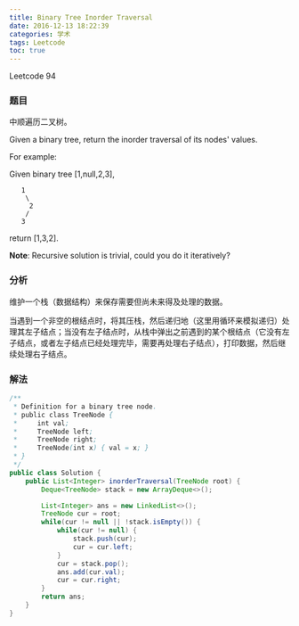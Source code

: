 ```yaml
---
title: Binary Tree Inorder Traversal
date: 2016-12-13 18:22:39
categories: 学术
tags: Leetcode
toc: true
---
```


Leetcode 94

### 题目

中顺遍历二叉树。

Given a binary tree, return the inorder traversal of its nodes' values.

For example:

Given binary tree [1,null,2,3],

```
   1
    \
     2
    /
   3
```

return [1,3,2].

__Note__: Recursive solution is trivial, could you do it iteratively?

### 分析

维护一个栈（数据结构）来保存需要但尚未来得及处理的数据。

当遇到一个非空的根结点时，将其压栈，然后递归地（这里用循环来模拟递归）处理其左子结点；当没有左子结点时，从栈中弹出之前遇到的某个根结点（它没有左子结点，或者左子结点已经处理完毕，需要再处理右子结点），打印数据，然后继续处理右子结点。

### 解法

```java
/**
 * Definition for a binary tree node.
 * public class TreeNode {
 *     int val;
 *     TreeNode left;
 *     TreeNode right;
 *     TreeNode(int x) { val = x; }
 * }
 */
public class Solution {
    public List<Integer> inorderTraversal(TreeNode root) {
        Deque<TreeNode> stack = new ArrayDeque<>();

        List<Integer> ans = new LinkedList<>();
        TreeNode cur = root;
        while(cur != null || !stack.isEmpty()) {
            while(cur != null) {
                stack.push(cur);
                cur = cur.left;
            }
            cur = stack.pop();
            ans.add(cur.val);
            cur = cur.right;
        }
        return ans;
    }
}
```